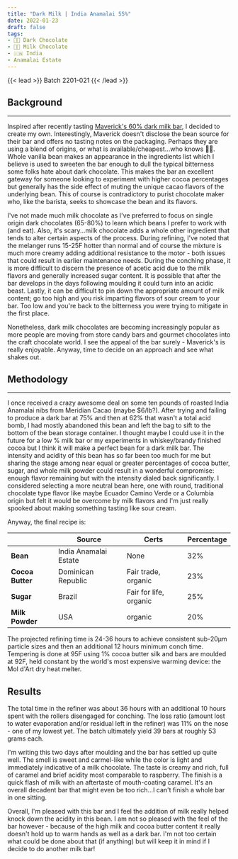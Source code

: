 ```yaml
---
title: "Dark Milk | India Anamalai 55%"
date: 2022-01-23
draft: false
tags: 
- 🍫🍫 Dark Chocolate
- 🍫🥛 Milk Chocolate
- 🇮🇳 India
- Anamalai Estate
---
```


{{< lead >}}
Batch 2201-021
{{< /lead >}}

## Background
---
Inspired after recently tasting [Maverick's 60% dark milk bar](https://maverickchocolate.com/products/60-dark-milk-chocolate), I decided to create my own. Interestingly, Maverick doesn't disclose the bean source for their bar and offers no tasting notes on the packaging. Perhaps they are using a blend of origins, or what is available/cheapest...who knows :man_shrugging:. Whole vanilla bean makes an appearance in the ingredients list which I believe is used to sweeten the bar enough to dull the typical bitterness some folks hate about dark chocolate. This makes the bar an excellent gateway for someone looking to experiment with higher cocoa percentages but generally has the side effect of muting the unique cacao flavors of the underlying bean. This of course is contradictory to purist chocolate maker who, like the barista, seeks to showcase the bean and its flavors. 

I've not made much milk chocolate as I've preferred to focus on single origin dark chocolates (65-80%) to learn which beans I prefer to work with (and eat). Also, it's scary...milk chocolate adds a whole other ingredient that tends to alter certain aspects of the process. During refining, I've noted that the melanger runs 15-25F hotter than normal and of course the mixture is much more creamy adding additional resistance to the motor - both issues that could result in earlier maintenance needs. During the conching phase, it is more difficult to discern the presence of acetic acid due to the milk flavors and generally increased sugar content. It is possible that after the bar develops in the days following moulding it could turn into an acidic beast. Lastly, it can be difficult to pin down the appropriate amount of milk content; go too high and you risk imparting flavors of sour cream to your bar. Too low and you're back to the bitterness you were trying to mitigate in the first place.  

Nonetheless, dark milk chocolates are becoming increasingly popular as more people are moving from store candy bars and gourmet chocolates into the craft chocolate world. I see the appeal of the bar surely - Maverick's is really enjoyable. Anyway, time to decide on an approach and see what shakes out. 

## Methodology
---
I once received a crazy awesome deal on some ten pounds of roasted India Anamalai nibs from Meridian Cacao (maybe $6/lb?). After trying and failing to produce a dark bar at 75% and then at 62% that wasn't a total acid bomb, I had mostly abandoned this bean and left the bag to sift to the bottom of the bean storage container. I thought maybe I could use it in the future for a low % milk bar or my experiments in whiskey/brandy finished cocoa but I think it will make a perfect bean for a dark milk bar. The intensity and acidity of this bean has so far been too much for me but sharing the stage among near equal or greater percentages of cocoa butter, sugar, and whole milk powder could result in a wonderful compromise: enough flavor remaining but with the intensity dialed back significantly. I considered selecting a more neutral bean here, one with round, traditional chocolate type flavor like maybe Ecuador Camino Verde or a Columbia origin but felt it would be overcome by milk flavors and I'm just really spooked about making something tasting like sour cream. 

Anyway, the final recipe is:

|                  | Source                | Certs                  | Percentage |
| ---------------- | --------------------- | ---------------------- | ---------- |
| **Bean**         | India Anamalai Estate | None                   | 32%        |
| **Cocoa Butter** | Dominican Republic    | Fair trade, organic    | 23%        |
| **Sugar**        | Brazil                | Fair for life, organic | 25%        |
| **Milk Powder**  | USA                   | organic                | 20%        |

The projected refining time is 24-36 hours to achieve consistent sub-20μm particle sizes and then an additional 12 hours minimum conch time. Tempering is done at 95F using 1% cocoa butter silk and bars are moulded at 92F, held constant by the world's most expensive warming device: the Mol d'Art dry heat melter. 


## Results

The total time in the refiner was about 36 hours with an additional 10 hours spent with the rollers disengaged for conching. The loss ratio (amount lost to water evaporation and/or residual left in the refiner) was 11% on the nose - one of my lowest yet. The batch ultimately yield 39 bars at roughly 53 grams each. 

I'm writing this two days after moulding and the bar has settled up quite well. The smell is sweet and carmel-like while the color is light and immediately indicative of a milk chocolate. The taste is creamy and rich, full of caramel and brief acidity most comparable to raspberry. The finish is a quick flash of milk with an aftertaste of mouth-coating caramel. It's an overall decadent bar that might even be too rich...I can't finish a whole bar in one sitting. 

Overall, I'm pleased with this bar and I feel the addition of milk really helped knock down the acidity in this bean. I am not so pleased with the feel of the bar however -  because of the high milk and cocoa butter content it really doesn't hold up to warm hands as well as a dark bar. I'm not too certain what could be done about that (if anything) but will keep it in mind if I decide to do another milk bar!

